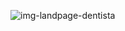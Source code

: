 ![img-landpage-dentista](https://github.com/dorffdaniel/dentista/assets/157518994/e0ea3306-a3e2-4b7d-9310-c79949bea51e)
